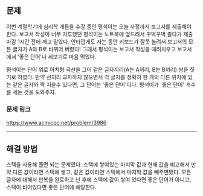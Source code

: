 ## 문제

이번 계절학기에 심리학 개론을 수강 중인 평석이는 오늘 자정까지 보고서를 제출해야 한다. 보고서 작성이 너무 지루했던 평석이는 노트북에 엎드려서 꾸벅꾸벅 졸다가 제출 마감 1시간 전에 깨고 말았다. 안타깝게도 자는 동안 키보드가 잘못 눌려서 보고서의 모든 글자가 A와 B로 바뀌어 버렸다! 그래서 평석이는 보고서 작성을 때려치우고 보고서에서 '좋은 단어'나 세보기로 마음 먹었다.

평석이는 단어 위로 아치형 곡선을 그어 같은 글자끼리(A는 A끼리, B는 B끼리) 쌍을 짓기로 하였다. 만약 선끼리 교차하지 않으면서 각 글자를 정확히 한 개의 다른 위치에 있는 같은 글자와 짝 지을수 있다면, 그 단어는 '좋은 단어'이다. 평석이가 '좋은 단어' 개수를 세는 것을 도와주자.

### 문제 링크

https://www.acmicpc.net/problem/3986

---

## 해결 방법

스택을 사용해 풀면 되는 문제였다.
스택에 쌓여있는 마지막 값과 현재 값을 비교해서 만약 다른 값이라면 스택에 쌓고, 같은 값이라면 스택에서 마지막 값을 빼주면됐다. 모든 글자에 대해서 반복을 완료하고 난 후에 스택에 값이 쌓여 있다면 좋은 단어가 아니고, 스택이 비어있다면 좋은 단어에 해당한다.
